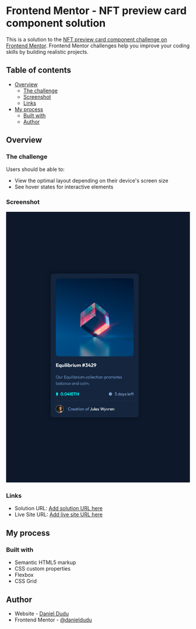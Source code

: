 # Frontend Mentor - NFT preview card component solution

This is a solution to the [NFT preview card component challenge on Frontend Mentor](https://www.frontendmentor.io/challenges/nft-preview-card-component-SbdUL_w0U). Frontend Mentor challenges help you improve your coding skills by building realistic projects.

## Table of contents

- [Overview](#overview)
  - [The challenge](#the-challenge)
  - [Screenshot](#screenshot)
  - [Links](#links)
- [My process](#my-process)
  - [Built with](#built-with)
  - [Author](#author)

## Overview

### The challenge

Users should be able to:

- View the optimal layout depending on their device's screen size
- See hover states for interactive elements

### Screenshot

![](/screenshot.png)

### Links

- Solution URL: [Add solution URL here](https://github.com/danieldudu/-Frontend-Mentor-NFT-preview-card-component-solution)
- Live Site URL: [Add live site URL here](https://frontend-mentor-nft-preview-card-component-solution.vercel.app/)

## My process

### Built with

- Semantic HTML5 markup
- CSS custom properties
- Flexbox
- CSS Grid

## Author

- Website - [Daniel Dudu](https://www.linkedin.com/in/danieldudu/)
- Frontend Mentor - [@danieldudu](https://www.frontendmentor.io/profile/yourusername)
